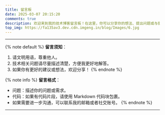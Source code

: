 ```yaml
---
title: 留言板
date: 2025-03-07 20:15:20
comments: true
description: 欢迎来到我的技术博客留言板！在这里，你可以分享你的想法、提出问题或与我交流技术话题。
top_img: https://fa135av3.dev.cdn.imgeng.in/blog/Images/6.jpg
---
```

***

{% note default %}
**留言须知**：
1. 请文明用语，尊重他人。
2. 技术相关问题请尽量描述清楚，方便我更好地解答。
3. 如果你有更好的建议或想法，欢迎分享！
	 {% endnote %}

{% note info %}
**留言格式**：
- 问题：描述你的问题或需求。
- 代码：如果有代码片段，请使用 Markdown 代码块包裹。
- 如果需要进一步沟通，可以联系我的邮箱或者社交账号。
	{% endnote %}

***
